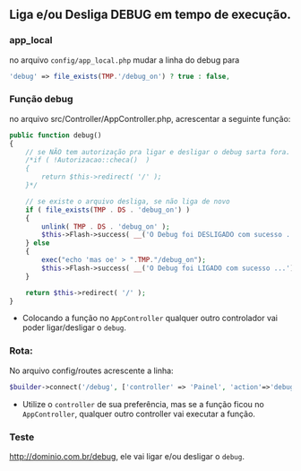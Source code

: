 ## Liga e/ou Desliga DEBUG em tempo de execução.


### app_local

no arquivo `config/app_local.php` mudar a linha do debug para
```php
'debug' => file_exists(TMP.'/debug_on') ? true : false,
```

### Função debug
no arquivo src/Controller/AppController.php, acrescentar a seguinte função:

```php
public function debug()
{
    // se NÃO tem autorização pra ligar e desligar o debug sarta fora.
    /*if ( !Autorizacao::checa()  )
    {
        return $this->redirect( '/' );
    }*/

    // se existe o arquivo desliga, se não liga de novo
    if ( file_exists(TMP . DS . 'debug_on') )
    {
        unlink( TMP . DS . 'debug_on' );
        $this->Flash->success( __('O Debug foi DESLIGADO com sucesso ...') );
    } else
    {
        exec("echo 'mas oe' > ".TMP."/debug_on");
        $this->Flash->success( __('O Debug foi LIGADO com sucesso ...') );
    }

    return $this->redirect( '/' );
}
```
* Colocando a função no `AppController` qualquer outro controlador vai poder ligar/desligar o `debug`.

### Rota:
No arquivo config/routes acrescente a linha:

```php
$builder->connect('/debug', ['controller' => 'Painel', 'action'=>'debug'] );
```
* Utilize o `controller` de sua preferência, mas se a função ficou no `AppController`, qualquer outro controller vai executar a função.

### Teste

http://dominio.com.br/debug, ele vai ligar e/ou desligar o `debug`.
